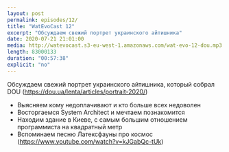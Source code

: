 ```yaml
---
layout: post
permalink: episodes/12/
title: "WatEvoCast 12"
excerpt: "Обсуждаем свежий портрет украинского айтишника"
date: 2020-07-21 21:01:00
media: http://watevocast.s3-eu-west-1.amazonaws.com/wat-evo-12-dou.mp3
length: 83000133
duration: "00:57:38"
explicit: "no"
---
```

Обсуждаем свежий портрет украинского айтишника, который собрал DOU (https://dou.ua/lenta/articles/portrait-2020/)

- Выясняем кому недоплачивают и кто больше всех недоволен
- Восторгаемся System Architect и мечтаем познакомится
- Находим здание в Киеве, с самым большим отношением программиста на квадратный метр
- Вспоминаем песню Латексфауны про космос (https://www.youtube.com/watch?v=kJGabQc-tUk)
